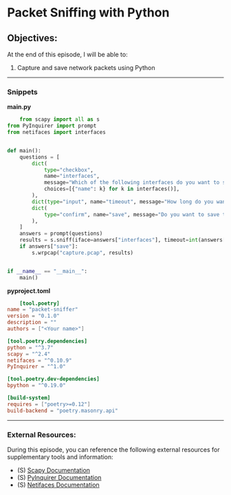 # Packet Sniffing with Python


## Objectives:

At the end of this episode, I will be able to:


1. Capture and save network packets using Python

-----------------------------------------------------------


### Snippets

**main.py**

```Python
    from scapy import all as s
from PyInquirer import prompt
from netifaces import interfaces


def main():
    questions = [
        dict(
            type="checkbox",
            name="interfaces",
            message="Which of the following interfaces do you want to sniff?",
            choices=[{"name": k} for k in interfaces()],
        ),
        dict(type="input", name="timeout", message="How long do you want to sniff?"),
        dict(
            type="confirm", name="save", message="Do you want to save these to files?"
        ),
    ]
    answers = prompt(questions)
    results = s.sniff(iface=answers["interfaces"], timeout=int(answers["timeout"]))
    if answers["save"]:
        s.wrpcap("capture.pcap", results)


if __name__ == "__main__":
    main()

```

**pyproject.toml**

```toml
    [tool.poetry]
name = "packet-sniffer"
version = "0.1.0"
description = ""
authors = ["<Your name>"]

[tool.poetry.dependencies]
python = "^3.7"
scapy = "^2.4"
netifaces = "^0.10.9"
PyInquirer = "^1.0"

[tool.poetry.dev-dependencies]
bpython = "^0.19.0"

[build-system]
requires = ["poetry>=0.12"]
build-backend = "poetry.masonry.api"

```

-----------------------------------------------------------

### External Resources:

During this episode, you can reference the following external resources for supplementary tools and information:

- (S) [Scapy Documentation](https://scapy.readthedocs.io/en/latest/)
- (S) [PyInquirer Documentation](https://github.com/CITGuru/PyInquirer)
- (S) [Netifaces Documentation](https://github.com/al45tair/netifaces)
